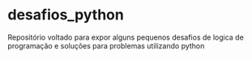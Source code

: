 # desafios_python
Repositório voltado para expor alguns pequenos desafios de logica de programação e soluções para problemas utilizando python
